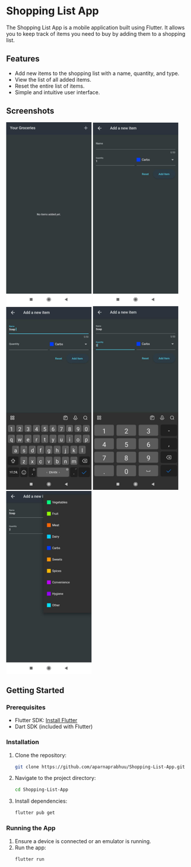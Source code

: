 # Shopping List App

The Shopping List App is a mobile application built using Flutter. It allows you to keep track of items you need to buy by adding them to a shopping list.

## Features

- Add new items to the shopping list with a name, quantity, and type.
- View the list of all added items.
- Reset the entire list of items.
- Simple and intuitive user interface.

## Screenshots

<p >
  <img src="lib/screenshots/g1.jpg" alt="Screenshot 1" width="230"/>  
  <img src="lib/screenshots/g2.jpg" alt="Screenshot 1" width="230"/>  
  <img src="lib/screenshots/g3.jpg" alt="Screenshot 1" width="230"/>
  <img src="lib/screenshots/g4.jpg" alt="Screenshot 1" width="230"/>
  <img src="lib/screenshots/g5.jpg" alt="Screenshot 1" width="230"/>
</p>


## Getting Started

### Prerequisites

- Flutter SDK: [Install Flutter](https://flutter.dev/docs/get-started/install)
- Dart SDK (included with Flutter)

### Installation

1. Clone the repository:
    ```sh
    git clone https://github.com/aparnaprabhuu/Shopping-List-App.git
    ```
2. Navigate to the project directory:
    ```sh
    cd Shopping-List-App
    ```
3. Install dependencies:
    ```sh
    flutter pub get
    ```

### Running the App

1. Ensure a device is connected or an emulator is running.
2. Run the app:
    ```sh
    flutter run
    ```

